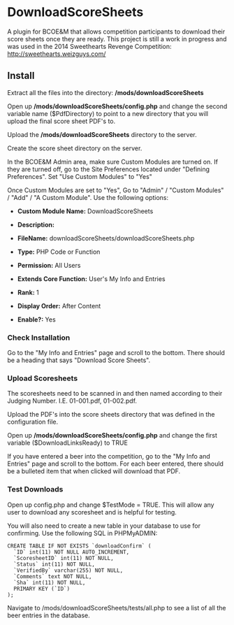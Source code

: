 DownloadScoreSheets
===================

A plugin for BCOE&amp;M that allows competition participants to download their score sheets once they are ready. This project is still a work in progress and was used in the 2014 Sweethearts Revenge Competition: http://sweethearts.weizguys.com/

Install
-------
Extract all the files into the directory: **/mods/downloadScoreSheets**

Open up **/mods/downloadScoreSheets/config.php** and change the second variable name ($PdfDirectory) to point to a new directory that you will upload the final score sheet PDF's to. 

Upload the **/mods/downloadScoreSheets** directory to the server.

Create the score sheet directory on the server.

In the BCOE&amp;M Admin area, make sure Custom Modules are turned on. If they are turned off, go to the Site Preferences located under "Defining Preferences". Set "Use Custom Modules" to "Yes"

Once Custom Modules are set to "Yes", Go to "Admin" / "Custom Modules" / "Add" / "A Custom Module". Use the following options:

- **Custom Module Name:** DownloadScoreSheets

- **Description:**

- **FileName:** downloadScoreSheets/downloadScoreSheets.php

- **Type:** PHP Code or Function

- **Permission:** All Users

- **Extends Core Function:** User's My Info and Entries

- **Rank:** 1

- **Display Order:** After Content

- **Enable?:** Yes

### Check Installation

Go to the "My Info and Entries" page and scroll to the bottom. There should be a heading that says "Download Score Sheets". 

### Upload Scoresheets

The scoresheets need to be scanned in and then named according to their Judging Number. I.E. 01-001.pdf, 01-002.pdf.

Upload the PDF's into the score sheets directory that was defined in the configuration file.

Open up **/mods/downloadScoreSheets/config.php** and change the first variable ($DownloadLinksReady) to TRUE

If you have entered a beer into the competition, go to the "My Info and Entries" page and scroll to the bottom. For each beer entered, there should be a bulleted item that when clicked will download that PDF.

### Test Downloads

Open up config.php and change $TestMode = TRUE. This will allow any user to download any scoresheet and is helpful for testing. 

You will also need to create a new table in your database to use for confirming. Use the following SQL in PHPMyADMIN:

```
CREATE TABLE IF NOT EXISTS `downloadConfirm` (
  `ID` int(11) NOT NULL AUTO_INCREMENT,
  `ScoresheetID` int(11) NOT NULL,
  `Status` int(11) NOT NULL,
  `VerifiedBy` varchar(255) NOT NULL,
  `Comments` text NOT NULL,
  `Sha` int(11) NOT NULL,
  PRIMARY KEY (`ID`)
);
```

Navigate to /mods/downloadScoreSheets/tests/all.php to see a list of all the beer entries in the database.